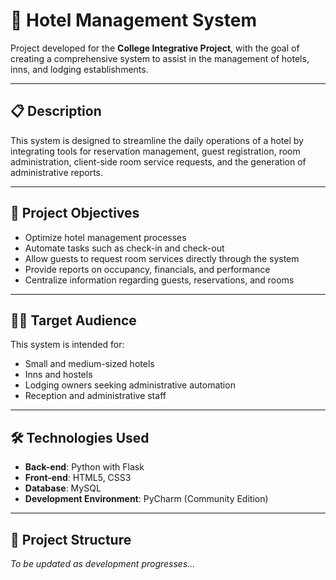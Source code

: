 # 🏨 Hotel Management System

Project developed for the **College Integrative Project**, with the goal of creating a comprehensive system to assist in the management of hotels, inns, and lodging establishments.

---

## 📋 Description

This system is designed to streamline the daily operations of a hotel by integrating tools for reservation management, guest registration, room administration, client-side room service requests, and the generation of administrative reports.

---

## 🎯 Project Objectives

- Optimize hotel management processes  
- Automate tasks such as check-in and check-out  
- Allow guests to request room services directly through the system  
- Provide reports on occupancy, financials, and performance  
- Centralize information regarding guests, reservations, and rooms

---

## 🧑‍💼 Target Audience

This system is intended for:
- Small and medium-sized hotels  
- Inns and hostels  
- Lodging owners seeking administrative automation  
- Reception and administrative staff

---

## 🛠️ Technologies Used

- **Back-end**: Python with Flask  
- **Front-end**: HTML5, CSS3  
- **Database**: MySQL  
- **Development Environment**: PyCharm (Community Edition)

---

## 📂 Project Structure

_To be updated as development progresses..._
